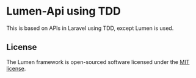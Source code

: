 # Lumen-Api using TDD

This is based on APIs in Laravel using TDD, except Lumen is used.

## License

The Lumen framework is open-sourced software licensed under the [MIT license](https://opensource.org/licenses/MIT).
